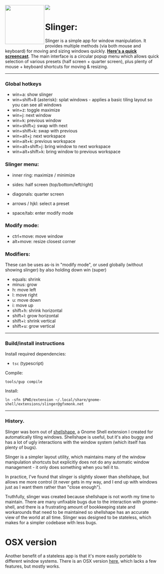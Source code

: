 <img src="http://gfxmonk.net/dist/status/project/slinger.png">


<img src="https://github.com/timbertson/slinger/raw/master/img/icon.png" width="128" height="128" align="left">

# Slinger:

Slinger is a simple app for window manipulation. It provides multiple methods (via both mouse and keyboard) for moving and sizing windows quickly. [**Here's a quick screencast**](https://www.youtube.com/watch?v=JnZDxHSlQKM). The main interface is a circular popup menu which allows quick selection of various presets (half screen + quarter screen), plus plenty of mouse + keyboard shortcuts for moving & resizing.

---

### Global hotkeys

 - win+a: show slinger
 - win+shift+8 (asterisk): splat windows - applies a basic tiling layout so you can see all windows
 - win+z: toggle maximize
 - win+j: next window
 - win+k: previous window
 - win+shift+j: swap with next
 - win+shift+k: swap with previous
 - win+alt+j: next workspace
 - win+alt+k: previous workspace
 - win+alt+shift+j: bring window to next workspace
 - win+alt+shift+k: bring window to previous workspace

### Slinger menu:

 - inner ring: maximize / minimize
 - sides: half screen (top/bottom/left/right)
 - diagonals: quarter screen

 - arrows / hjkl: select a preset
 - space/tab: enter modify mode

### Modify mode:

 - ctrl+move: move window
 - alt+move: resize closest corner

### Modifiers:

These can be uses as-is in "modify mode", or used globally (without showing slinger) by also holding down win (super)

 - equals: shrink
 - minus: grow
 - h: move left
 - l: move right
 - u: move down
 - i: move up
 - shift+h: shrink horizontal
 - shift+l: grow horizontal
 - shift+i: shrink vertical
 - shift+u: grow vertical

---

### Build/install instructions

Install required dependencies:

 - `tsc` (typescript)

Compile:

```
tools/gup compile
```

Install:

```
ln -sfn $PWD/extension ~/.local/share/gnome-shell/extensions/slinger@gfxmonk.net
```

---

### History.

Slinger was born out of [shellshape](https://github.com/timbertson/shellshape/), a Gnome Shell extension I created for automatically tiling windows. Shellshape is useful, but it's also buggy and has a lot of ugly interactions with the window system (which itself has plenty of bugs).

Slinger is a simpler layout utility, which maintains many of the window manipulation shortcuts but explicitly does not do any automatic window management - it only does something when you tell it to.

In practice, I've found that slinger is slightly slower than shellshape, but allows me more control (it never gets in my way, and I end up with windows just as I want them rather than "close enough").

Truthfully, slinger was created because shellshape is not worth my time to maintain. There are many unfixable bugs due to the interaction with gnome-shell, and there is a frustrating amount of bookkeeping state and workarounds that need to be maintained so shellshape has an accurate view of the world at all time. Slinger was designed to be stateless, which makes for a simpler codebase with less bugs.

# OSX version

Another benefit of a stateless app is that it's more easily portable to different window systems. There is an OSX version [here](https://github.com/timbertson/Slinger.app), which lacks a few features, but mostly works.


